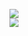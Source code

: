 [![](https://img.shields.io/badge/Made%20With-Github%20Spray-lightgrey.svg?style=for-the-badge&logo=github)](https://github.com/Annihil/github-spray#29162)  
[![](https://i.imgur.com/2DrTn0Z.gif)](https://github.com/Annihil/github-spray)